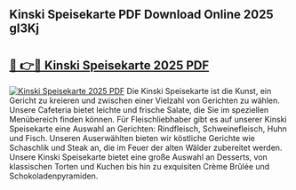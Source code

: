 ## Kinski Speisekarte PDF Download Online 2025 gI3Kj

# <h2><a href="http://gcb1mr.nevu.top/?p=Kinski+Speisekarte">🔗 👉🔴 Kinski Speisekarte 2025 PDF</a></h2>

[![Kinski Speisekarte 2025 PDF](https://i.imgur.com/dBaPXMq.png)](http://gcb1mr.nevu.top/?p=Kinski+Speisekarte)
Die Kinski Speisekarte ist die Kunst, ein Gericht zu kreieren und zwischen einer Vielzahl von Gerichten zu wählen. Unsere Cafeteria bietet leichte und frische Salate, die Sie im speziellen Menübereich finden können. Für Fleischliebhaber gibt es auf unserer Kinski Speisekarte eine Auswahl an Gerichten: Rindfleisch, Schweinefleisch, Huhn und Fisch. Unseren Auserwählten bieten wir köstliche Gerichte wie Schaschlik und Steak an, die im Feuer der alten Wälder zubereitet werden. Unsere Kinski Speisekarte bietet eine große Auswahl an Desserts, von klassischen Torten und Kuchen bis hin zu exquisiten Crème Brûlée und Schokoladenpyramiden.

